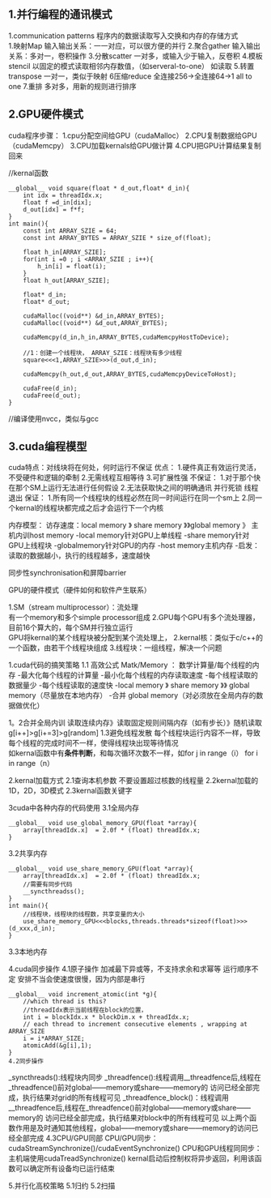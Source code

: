 ## 1.并行编程的通讯模式 ##  
1.communication patterns
程序内的数据读取写入交换和内存的存储方式    
1.映射Map
    输入输出关系：一一对应，可以很方便的并行
2.聚合gather
    输入输出关系：多对一，卷积操作
3.分散scatter
    一对多，或输入少于输入，反卷积
4.模板stencil
    以固定的模式读取相邻内存数值，（如serveral-to-one）
    如读取
5.转置transpose
    一对一，类似于映射
6压缩reduce
    全连接256->全连接64->1
    all to one
7.重排
    多对多，用新的规则进行排序
## 2.GPU硬件模式 ##    
cuda程序步骤：
1.cpu分配空间给GPU（cudaMalloc）
2.CPU复制数据给GPU（cudaMemcpy）
3.CPU加载kernals给GPU做计算
4.CPU把GPU计算结果复制回来

//kernal函数

    __global__ void square(float * d_out,float* d_in){
        int idx = threadIdx.x;
        float f =d_in[dix];
        d_out[idx] = f*f;
    }
    int main(){
        const int ARRAY_SZIE = 64;
        const int ARRAY_BYTES = ARRAY_SZIE * size_of(float);

        float h_in[ARRAY_SZIE];
        for(int i =0 ; i <ARRAY_SZIE ; i++){
            h_in[i] = float(i);
        }
        float h_out[ARRAY_SZIE];

        float* d_in;
        float* d_out;

        cudaMalloc((void**) &d_in,ARRAY_BYTES);
        cudaMalloc((void**) &d_out,ARRAY_BYTES);

        cudaMemcpy(d_in,h_in,ARRAY_BYTES,cudaMemcpyHostToDevice);

        //1：创建一个线程块， ARRAY_SZIE：线程块有多少线程
        square<<<1,ARRAY_SZIE>>>(d_out,d_in);

        cudaMemcpy(h_out,d_out,ARRAY_BYTES,cudaMemcpyDeviceToHost);

        cudaFree(d_in);
        cudaFree(d_out);
    }

//编译使用nvcc，类似与gcc  

## 3.cuda编程模型 ##  
cuda特点：对线块将在何处，何时运行不保证
优点：
1.硬件真正有效运行灵活，不受硬件和逻辑的牵制
2.无需线程互相等待
3.可扩展性强
不保证：
1.对于那个快在那个SM上运行无法进行任何假设
2.无法获取快之间的明确通讯
    并行死锁
    线程退出
保证：
1.所有同一个线程块的线程必然在同一时间运行在同一个sm上
2.同一个kernal的线程块都完成之后才会运行下一个内核

内存模型：
访存速度：local memory 》 share memory 》》global memory 》 主机内训host memory
-local memory针对GPU上单线程
-share memory针对GPU上线程块
-globalmemory针对GPU的内存
-host memory主机内存
-启发：读取的数据越小，执行的线程越多，速度越快  

同步性synchronisation和屏障barrier  





GPU的硬件模式（硬件如何和软件产生联系）

1.SM（stream multiprocessor）：流处理  
有一个memory和多个simple processor组成
2.GPU每个GPU有多个流处理器，目前16个算大的，每个SM并行独立运行  
GPU将kernal的某个线程块被分配到某个流处理上，
2.kernal核：类似于c/c++的一个函数，由若干个线程块组成
3.线程块：一组线程，解决一个问题

1.cuda代码的搞笑策略
1.1 高效公式
Matk/Memory ： 数学计算量/每个线程的内存
-最大化每个线程的计算量
-最小化每个线程的内存读取速度
    -每个线程读取的数据量少
    -每个线程读取的速度快
        -local memory 》 share memory 》》 global memory（尽量放在本地内存）
        -合并 global memory（对必须放在全局内存的数据做优化）

1。2合并全局内训
            读取连续内存》读取固定规则间隔内存（如有步长）》随机读取
            g[i++]>g[i+=3]>g[random]
1.3避免线程发散
    每个线程块运行内容不一样，导致每个线程的完成时间不一样，使得线程块出现等待情况  
    如kernal函数中有**条件判断**，和每次循环次数不一样，如for j in range（i） for i in range（n） 

2.kernal加载方式
2.1查询本机参数
不要设置超过核数的线程量
2.2kernal加载的1D，2D，3D模式
2.3kernal函数关键字

3cuda中各种内存的代码使用
3.1全局内存
    
    __global__ void use_global_memory_GPU(float *array){
        array[threadIdx.x]  = 2.0f * (float) threadIdx.x;
    }
3.2共享内存

    __global__ void use_share_memory_GPU(float *array){
        array[threadIdx.x]  = 2.0f * (float) threadIdx.x;
        //需要有同步代码
        __syncthreadss();
    }
    int main(){
        //线程块，线程块的线程数，共享变量的大小
        use_share_memory_GPU<<<blocks,threads.threads*sizeof(float)>>>(d_xxx,d_in);
    }
3.3本地内存

4.cuda同步操作
4.1原子操作
加减最下异或等，不支持求余和求幂等
运行顺序不定
安排不当会使速度很慢，因为内部是串行

    __global__ void increment_atomic(int *g){
        //which thread is this?
        //threadIdx表示当前线程在block的位置，
        int i = blockIdx.x * blockDim.x + threadIdx.x;
        // each thread to increment consecutive elements , wrapping at ARRAY_SIZE
        i = i*ARRAY_SIZE;
        atomicAdd(&g[i],1);
    }
    4.2同步操作
_syncthreads():线程块内同步
_threadfence():线程调用__threadfence后,线程在_threadfence()前对global——memory或share——memory的
访问已经全部完成，执行结果对grid的所有线程可见
_threadfence_block()：线程调用__threadfence后,线程在_threadfence()前对global——memory或share——memory的
访问已经全部完成，执行结果对block中的所有线程可见
以上两个函数作用是及时通知其他线程，global——memory或share——memory的访问已经全部完成
4.3CPU/GPU同部
CPU/GPU同步：cudaStreamSynchronize()/cudaEventSynchronize()
CPU和GPU线程同同步：主机端使用cudaTreadSynchronize()
kernal启动后控制权将异步返回，利用该函数可以确定所有设备均已运行结束

5.并行化高校策略
5.1归约
5.2扫描
